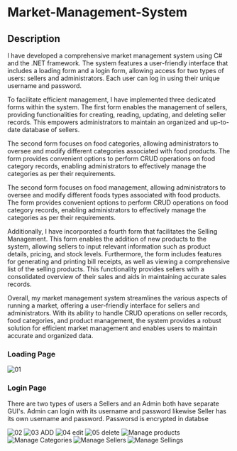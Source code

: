 # Market-Management-System
## Description
I have developed a comprehensive market management system using C# and the .NET framework. The system features a user-friendly interface that includes a loading form and a login form, allowing access for two types of users: sellers and administrators. Each user can log in using their unique username and password.

To facilitate efficient management, I have implemented three dedicated forms within the system. The first form enables the management of sellers, providing functionalities for creating, reading, updating, and deleting seller records. This empowers administrators to maintain an organized and up-to-date database of sellers.

The second form focuses on food categories, allowing administrators to oversee and modify different categories associated with food products. The form provides convenient options to perform CRUD operations on food category records, enabling administrators to effectively manage the categories as per their requirements.

The second form focuses on food management, allowing administrators to oversee and modify different foods types  associated with food products. The form provides convenient options to perform CRUD operations on food category records, enabling administrators to effectively manage the categories as per their requirements.

Additionally, I have incorporated a fourth form that facilitates the Selling Management. This form enables the addition of new products to the system, allowing sellers to input relevant information such as product details, pricing, and stock levels. Furthermore, the form includes features for generating and printing bill receipts, as well as viewing a comprehensive list of the selling products. This functionality provides sellers with a consolidated overview of their sales and aids in maintaining accurate sales records.

Overall, my market management system streamlines the various aspects of running a market, offering a user-friendly interface for sellers and administrators. With its ability to handle CRUD operations on seller records, food categories, and product management, the system provides a robust solution for efficient market management and enables users to maintain accurate and organized data.
### Loading Page
![01](https://github.com/usmaan0786/Market-Management-System/assets/72275107/edf450cd-51f3-4b40-98d2-6ec800d29611)
### Login Page 
There are two types of users a Sellers and an Admin both have separate GUI's. Admin can login with its username and password likewise Seller has its own username and password. Passworsd is encrypted in databse

![02](https://github.com/usmaan0786/Market-Management-System/assets/72275107/36142be6-0649-4482-8bfc-ceb0ef3c181b)
![03 ADD](https://github.com/usmaan0786/Market-Management-System/assets/72275107/119da558-0e88-40f7-9c22-fcfee2f1d518)
![04 edit](https://github.com/usmaan0786/Market-Management-System/assets/72275107/3492e4a6-94e1-425a-a1f8-072b12b9e43f)
![05 delete](https://github.com/usmaan0786/Market-Management-System/assets/72275107/c3cbeb10-cad6-4348-97e4-9381f6a54129)
![Manage products](https://github.com/usmaan0786/Market-Management-System/assets/72275107/8fa20137-8209-4e36-b9cb-fc234098934e)
![Manage Categories](https://github.com/usmaan0786/Market-Management-System/assets/72275107/3a4313d8-83d8-4f1e-b662-aa610f195443)
![Manage Sellers](https://github.com/usmaan0786/Market-Management-System/assets/72275107/41f79f88-b2fd-4311-bdc6-cb47e7be837b)
![Manage Sellings](https://github.com/usmaan0786/Market-Management-System/assets/72275107/2306e0eb-4e48-4c80-b3a0-cafd983c083e)
